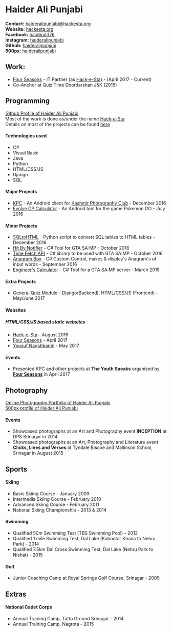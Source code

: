 # Haider Ali Punjabi 
**Contact:** [haideralipunjabi@hackesta.org](mailto:haideralipunjabi@hackesta.org)  
**Website:** [hackesta.org](http://hackesta.org)  
**Facebook:** [haiderali176](https://facebook.com/haiderali176)  
**Instagram:** [haideralipunjabi](https://instagram.com/haideralipunjabi)  
**Github:** [haideralipunjabi](https://github.com/haideralipunjabi)  
**500px:** [haideralipunjabi](https://500px.com/haideralipunjabi)

## Work:
* [Four Seasons](http://fourseasonskashmir.com) - IT Partner (as [Hack-e-Sta](http://hackesta.org)) - (April 2017 - Current)  
* Co-Anchor at Quiz Time Doordarshan J&K (2015)

## Programming
[Github Profile of Haider Ali Punjabi](https://github.com/haideralipunjabi)  
Most of the work is done as/under the name [Hack-e-Sta](http://hackesta.org)  
Details on most of the projects can be found [here](http://hackesta.org/projects.html)

#### Technologies used
* C#
* Visual Basic
* Java
* Python
* HTML/CSS/JS
* Django
* SQL  




#### Major Projects
* [KPC](http://hackesta.org/projects/kpc/) - An Android client for [Kashmir Photography Club](http://kashmirphotographyclub.com) - December 2016
* [Evolve CP Calculator](http://hackesta.org/?id=6) - An Android tool for the game Pokemon GO - July 2016  


#### Minor Projects
* [SQLtoHTML](http://hackesta.org/?id=5) - Python script to convert SQL tables to HTML tables - December 2016
* [Hit By Notifier](http://hackesta.org/?id=2) - C# Tool for GTA SA:MP - October 2016
* [Time Fetch API](http://hackesta.org/?id=1) - C# library to be used with GTA SA:MP - October 2016
* [Anagram Box](http://hackesta.org/?id=3) - C# Custom Control, makes & display's Anagram's of input words - September 2016
* [Engineer's Calculator](http://hackesta.org/?id=4) - C# Tool for a GTA SA:MP server - March 2015  


#### Extra Projects
* [General Quiz Module](https://github.com/areebbeigh/django_quiz) - Django(Backend), HTML/CSS/JS (Frontend) - May/June 2017  


#### Websites
##### HTML/CSS/JS based static websites  
* [Hack-e-Sta](http://hackesta.org) - August 2016
* [Four Seasons](http://fourseasonskashmir.com) - April 2017
* [Yousuf Naqshbandi](http://yousufnaqshbandi.com) - May 2017  


#### Events
* Presented KPC and other projects at **The Youth Speaks** organised by [**Four Seasons**](http://fourseasonskashmir.com) in April 2017  



## Photography
[Online Photography Portfolio of Haider Ali Punjabi](http://hackesta.org/photography)  
[500px profile of Haider Ali Punjabi](https://500px.com/haideralipunjabi)  


#### Events
* Showcased photographs at an Art and Photography event **INCEPTION** at DPS Srinagar in 2014
* Showcased photographs at an Art, Photography and Literature event **Clicks, Lines and Verses** at Tyndale Biscoe and Mallinson School, Srinagar in August 2015


## Sports

#### Skiing
* Basic Skiing Course - January 2009
* Intermedia Skiing Course - February 2010
* Advanced Skiing Course - February 2011
* National Skiing Championship - 2013 & 2014  


#### Swimming
* Qualified 50m Swimming Test (TBS Swimming Pool) - 2013
* Qualified 1 mile Swimming Test, Dal Lake (Kabootar Khana to Nehru Park) - 2014
* Qualified 7.5km Dal Cross Swimming Test, Dal Lake (Nehru Park to Nishat) - 2015  


#### Golf
* Junior Coaching Camp at Royal Springs Golf Course, Srinagar - 2009


## Extras
#### National Cadet Corps
* Annual Training Camp, Tatto Ground Srinagar - 2014
* Annual Training Camp, Nagrota - 2015
